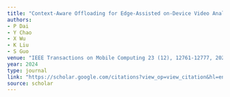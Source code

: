 ```yaml
---
title: "Context-Aware Offloading for Edge-Assisted on-Device Video Analytics Through Online Learning Approach"
authors:
- P Dai
- Y Chao
- X Wu
- K Liu
- S Guo
venue: "IEEE Transactions on Mobile Computing 23 (12), 12761-12777, 2024"
year: 2024
type: journal
link: "https://scholar.google.com/citations?view_op=view_citation&hl=en&user=xtXbq_AAAAAJ&pagesize=100&citation_for_view=xtXbq_AAAAAJ:hMod-77fHWUC"
source: scholar
---
```

